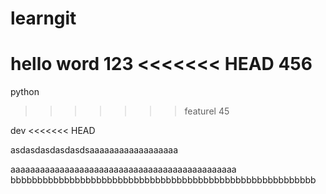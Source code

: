 # learngit
hello word
123
<<<<<<< HEAD
456
=======
python
>>>>>>> featurel
45

dev
<<<<<<< HEAD


asdasdasdasdasdsaaaaaaaaaaaaaaaaaa

aaaaaaaaaaaaaaaaaaaaaaaaaaaaaaaaaaaaaaaaaaaaaa
bbbbbbbbbbbbbbbbbbbbbbbbbbbbbbbbbbbbbbbbbbbbbbbbbbbbbbbbb
